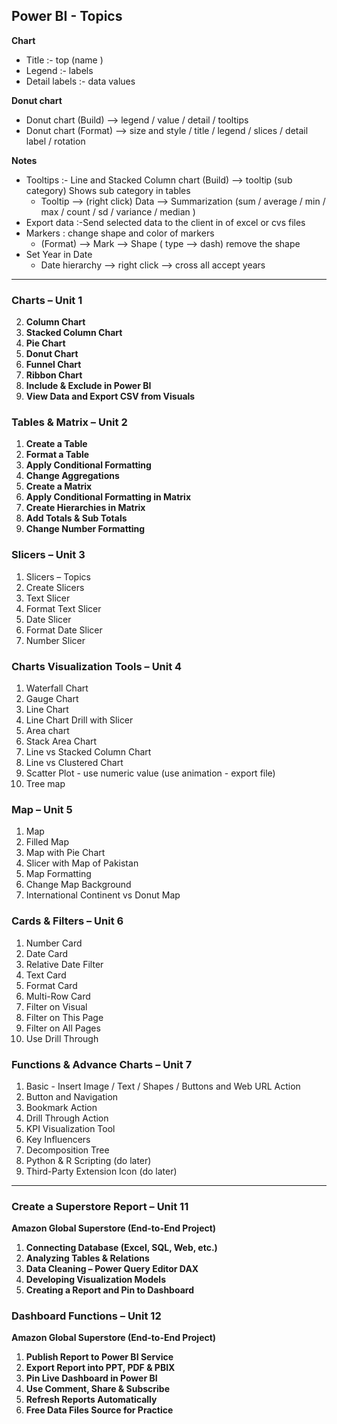 ## **Power BI - Topics**

**Chart**
- Title :- top (name )
- Legend :- labels
- Detail labels :-   data values

**Donut chart** 
- Donut chart  (Build) —> legend / value / detail / tooltips
- Donut chart (Format) —> size and style / title / legend / slices / detail label / rotation

**Notes**
- Tooltips :- Line and Stacked Column chart (Build) —> tooltip (sub category)
Shows sub category in tables
    - Tooltip —> (right click) Data —> Summarization (sum / average / min / max / count / sd / variance / median )
- Export data :-Send selected data to the client in of excel or cvs files
- Markers : change shape and color of markers
    - (Format) —> Mark —> Shape ( type —> dash) remove the shape
- Set Year in Date 
    - Date hierarchy —> right click —>  cross all accept years

---


### **Charts – Unit 1**
2. **Column Chart**  
3. **Stacked Column Chart**  
4. **Pie Chart**  
5. **Donut Chart**  
6. **Funnel Chart**  
7. **Ribbon Chart**  
8. **Include & Exclude in Power BI**  
9. **View Data and Export CSV from Visuals**  

### **Tables & Matrix – Unit 2**
1. **Create a Table**  
2. **Format a Table**  
3. **Apply Conditional Formatting**  
4. **Change Aggregations**  
5. **Create a Matrix**  
6. **Apply Conditional Formatting in Matrix**  
7. **Create Hierarchies in Matrix**  
8. **Add Totals & Sub Totals**  
9. **Change Number Formatting**

### **Slicers – Unit 3**
1. Slicers – Topics
2. Create Slicers
3. Text Slicer
4. Format Text Slicer
5. Date Slicer
6. Format Date Slicer
7. Number Slicer

### **Charts Visualization Tools – Unit 4**
1. Waterfall Chart
2. Gauge Chart
3. Line Chart
4. Line Chart Drill with Slicer
5. Area chart
6. Stack Area Chart
7. Line vs Stacked Column Chart
8. Line vs Clustered Chart
9. Scatter Plot - use numeric value (use animation -  export file)
10. Tree map

### **Map – Unit 5**
1. Map
2. Filled Map
3. Map with Pie Chart
4. Slicer with Map of Pakistan
5. Map Formatting
6. Change Map Background
7. International Continent vs Donut Map

### **Cards & Filters – Unit 6**
1. Number Card
2. Date Card 
3. Relative Date Filter
4. Text Card
5. Format Card
6. Multi-Row Card
7. Filter on Visual
8. Filter on This Page
9. Filter on All Pages
10. Use Drill Through


### **Functions & Advance Charts – Unit 7**
1. Basic - Insert Image / Text / Shapes / Buttons and Web URL Action
2. Button and Navigation
3. Bookmark Action
4. Drill Through Action
5. KPI Visualization Tool
6. Key Influencers
7. Decomposition Tree
8. Python & R Scripting  (do later)
9. Third-Party Extension Icon (do later)


---


### **Create a Superstore Report – Unit 11**
**Amazon Global Superstore (End-to-End Project)**  
1. **Connecting Database (Excel, SQL, Web, etc.)**  
2. **Analyzing Tables & Relations**  
3. **Data Cleaning – Power Query Editor DAX**  
4. **Developing Visualization Models**  
5. **Creating a Report and Pin to Dashboard**  

### **Dashboard Functions – Unit 12**
**Amazon Global Superstore (End-to-End Project)**  
1. **Publish Report to Power BI Service**  
2. **Export Report into PPT, PDF & PBIX**  
3. **Pin Live Dashboard in Power BI**  
4. **Use Comment, Share & Subscribe**  
5. **Refresh Reports Automatically**  
6. **Free Data Files Source for Practice**  
